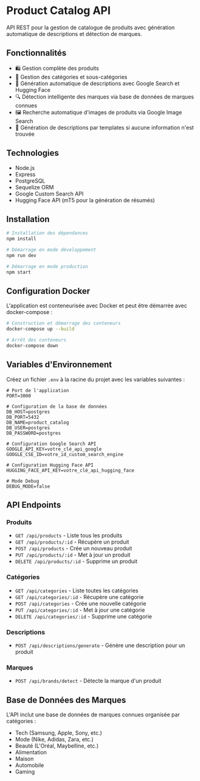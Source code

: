 # Product Catalog API

API REST pour la gestion de catalogue de produits avec génération automatique de descriptions et détection de marques.

## Fonctionnalités

- 🛍️ Gestion complète des produits
- 📂 Gestion des catégories et sous-catégories
- 🤖 Génération automatique de descriptions avec Google Search et Hugging Face
- 🔍 Détection intelligente des marques via base de données de marques connues
- 🖼️ Recherche automatique d'images de produits via Google Image Search
- 📝 Génération de descriptions par templates si aucune information n'est trouvée

## Technologies

- Node.js
- Express
- PostgreSQL
- Sequelize ORM
- Google Custom Search API
- Hugging Face API (mT5 pour la génération de résumés)

## Installation

```bash
# Installation des dépendances
npm install

# Démarrage en mode développement
npm run dev

# Démarrage en mode production
npm start
```

## Configuration Docker

L'application est conteneurisée avec Docker et peut être démarrée avec docker-compose :

```bash
# Construction et démarrage des conteneurs
docker-compose up --build

# Arrêt des conteneurs
docker-compose down
```

## Variables d'Environnement

Créez un fichier `.env` à la racine du projet avec les variables suivantes :

```env
# Port de l'application
PORT=3000

# Configuration de la base de données
DB_HOST=postgres
DB_PORT=5432
DB_NAME=product_catalog
DB_USER=postgres
DB_PASSWORD=postgres

# Configuration Google Search API
GOOGLE_API_KEY=votre_clé_api_google
GOOGLE_CSE_ID=votre_id_custom_search_engine

# Configuration Hugging Face API
HUGGING_FACE_API_KEY=votre_clé_api_hugging_face

# Mode Debug
DEBUG_MODE=false
```

## API Endpoints

### Produits
- `GET /api/products` - Liste tous les produits
- `GET /api/products/:id` - Récupère un produit
- `POST /api/products` - Crée un nouveau produit
- `PUT /api/products/:id` - Met à jour un produit
- `DELETE /api/products/:id` - Supprime un produit

### Catégories
- `GET /api/categories` - Liste toutes les catégories
- `GET /api/categories/:id` - Récupère une catégorie
- `POST /api/categories` - Crée une nouvelle catégorie
- `PUT /api/categories/:id` - Met à jour une catégorie
- `DELETE /api/categories/:id` - Supprime une catégorie

### Descriptions
- `POST /api/descriptions/generate` - Génère une description pour un produit

### Marques
- `POST /api/brands/detect` - Détecte la marque d'un produit

## Base de Données des Marques

L'API inclut une base de données de marques connues organisée par catégories :
- Tech (Samsung, Apple, Sony, etc.)
- Mode (Nike, Adidas, Zara, etc.)
- Beauté (L'Oréal, Maybelline, etc.)
- Alimentation
- Maison
- Automobile
- Gaming 